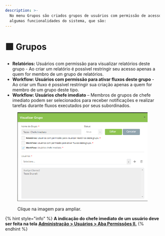 ```yaml
---
description: >-
  No menu Grupos são criados grupos de usuários com permissão de acesso a
  algumas funcionalidades do sistema, que são:
---
```


# 🟩 Grupos

* **Relatórios:** Usuários com permissão para visualizar relatórios deste grupo - Ao criar um relatório é possível restringir seu acesso apenas a quem for membro de um grupo de relatórios.
* **Workflow: Usuários com permissão para ativar fluxos deste grupo** - Ao criar um fluxo é possível restringir sua criação apenas a quem for membro de um grupo deste tipo.
* **Workflow: Usuários chefe imediato** – Membros de grupos de chefe imediato podem ser selecionados para receber notificações e realizar tarefas durante fluxos executados por seus subordinados.

<figure><img src="../.gitbook/assets/image (119).png" alt=""><figcaption><p>Clique na imagem para ampliar.</p></figcaption></figure>

{% hint style="info" %}
**A indicação do chefe imediato de um usuário deve ser feita na tela** [**Administração > Usuários > Aba Permissões II.**](https://arquivar.gitbook.io/manual-arqged-or-colaboradores-e-franqueados/administracao/usuarios)
{% endhint %}
